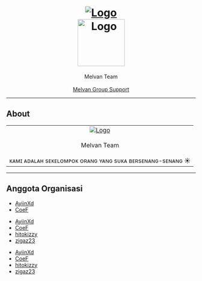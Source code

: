 <h1 align="center">
  <a href="https://github.com/MelvanTeam">
    <img src="https://telegra.ph/file/1d266eeb3785aae0bd52a.gif" alt="Logo" >
  </a>
  <br>
  <a href="https://github.com/MelvanTeam">
    <img src="https://telegra.ph/file/03b719336509128ed226d.png" alt="Logo" width="125" height="125">
  </a>
</h1>

<div align="center">
  Melvan Team 
  <br />
  <br />
  <a href="https://t.me/melvanchat">Melvan Group Support</a>
</div>


---

## About

<table>
<tr>
<td>
<center>
  <a href="https://github.com/MelvanTeam">
    <img src="https://telegra.ph/file/eb741b1bab72a12367e70.jpg" alt="Logo">
  </a>
</center>
<br>
<div align="center">
  Melvan Team 
  <br />
  <br />
  ᴋᴀᴍɪ ᴀᴅᴀʟᴀʜ sᴇᴋᴇʟᴏᴍᴘᴏᴋ ᴏʀᴀɴɢ ʏᴀɴɢ sᴜᴋᴀ ʙᴇʀsᴇɴᴀɴɢ-sᴇɴᴀɴɢ ☀️
  <br />
</div>
</td>
</tr>
</table>

<hr>

## Anggota Organisasi

<!-- START: CONTRIBUTORS -->
<!-- END: CONTRIBUTORS --><!-- START: CONTRIBUTORS -->
- [AyiinXd](https://github.com/AyiinXd)
- [CoeF](https://github.com/CoeF)
<!-- END: CONTRIBUTORS -->
<!-- START: CONTRIBUTORS -->
- [AyiinXd](https://github.com/AyiinXd)
- [CoeF](https://github.com/CoeF)
- [hitokizzy](https://github.com/hitokizzy)
- [zigaz23](https://github.com/zigaz23)
<!-- END: CONTRIBUTORS -->
<!-- START: CONTRIBUTORS -->
- [AyiinXd](https://github.com/AyiinXd)
- [CoeF](https://github.com/CoeF)
- [hitokizzy](https://github.com/hitokizzy)
- [zigaz23](https://github.com/zigaz23)
<!-- END: CONTRIBUTORS -->
